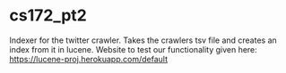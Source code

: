 # cs172_pt2
Indexer for the twitter crawler. Takes the crawlers tsv file and creates an index from it in lucene.
Website to test our functionality given here: https://lucene-proj.herokuapp.com/default
